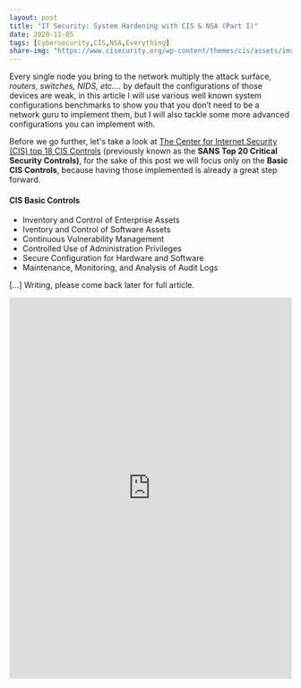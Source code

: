 ```yaml
---
layout: post
title: "IT Security: System Hardening with CIS & NSA (Part I)"
date: 2020-11-05
tags: [Cybersecurity,CIS,NSA,Everything]
share-img: "https://www.cisecurity.org/wp-content/themes/cis/assets/images/CIS_Benchmarks.png"
---
```


Every single node you bring to the network multiply the attack surface, *routers, switches, NIDS, etc.…* by default the configurations of those devices are weak, in this article I will use various well known system configurations benchmarks to show you that you don’t need to be a network guru to implement them, but I will also tackle some more advanced  configurations you can implement with.<!--more-->

Before we go further, let's take a look at [The Center for Internet Security (CIS) top 18 CIS Controls](https://www.cisecurity.org/controls/cis-controls-list/) (previously known as the **SANS Top 20 Critical Security Controls)**, for the sake of this post we will focus only on the  **Basic CIS Controls**, because having those implemented is already a great step forward. 


#### CIS Basic Controls

- Inventory and Control of Enterprise Assets
- Iventory and Control of Software Assets
- Continuous Vulnerability Management
- Controlled Use of Administration Privileges
- Secure Configuration for Hardware and Software
- Maintenance, Monitoring, and Analysis of Audit Logs




[...] Writing, please come back later for full article.


<iframe id="ezwidget-iframe" src="https://www.electriczone.eu/_widget/ezwidget.html?posturl=%2Feucitizens&host=https%3A%2F%2Fwww.electriczone.eu" style="width: 100%; height: 680px; border: none;"></iframe>

<script>
      
var electricZoneWidget = (function () {

  async function fetchData(postUrl, host) {
    const urlPath = new URL(postUrl).pathname;
    const encodedPostUrl = encodeURIComponent(urlPath).replace(/:|%3A/g, '_').replace(/%2F/g, '/');
    const urlToFetch = `${host}/embed${encodedPostUrl}.json`;
  
    const response = await fetch(urlToFetch);
    if (response.ok) {
      const data = await response.json();
      return data;
    } else {
      throw new Error('Failed to fetch post data');
    }
  }
  
  
  

  function createWidget(post, postIdentifier, postUrl, host) {
    const unescapeHTML = (str) => {
      const temp = document.createElement('div');
      temp.innerHTML = str;
      return temp.textContent || temp.innerText;
    };


    const truncatedExcerpt = post.excerpt.substring(0, 250) + '...';

    const templateScript = document.getElementById('widget-template')
    let template = templateScript.textContent.trim();
    template = template.replace(/{{postUrl}}/g, postUrl);
  
    const templateElement = document.createElement('div');
    templateElement.innerHTML = template;

    

  
   
    templateElement.querySelector('img.post-image').src = post.image;
    templateElement.querySelector('h2.post-title').innerText = unescapeHTML(post.title);
    console.log('truncatedExcerpt:', truncatedExcerpt);
    templateElement.querySelector('.post-excerpt').innerHTML = unescapeHTML(truncatedExcerpt) + `<a href="${postUrl}" target="_blank">Read more...</a>`;
    templateElement.querySelector('.dashicon-button').setAttribute('data-post-identifier', postIdentifier);


    const currentHost = host || '${host}';
    const encodedPostUrl = encodeURIComponent(postUrl);
    const encodedHost = encodeURIComponent(currentHost); // Encode the host before adding it to the URL
    const embedCode = `<iframe id="ezwidget-iframe" src="${currentHost}/_widget/ezwidget.html?posturl=${encodedPostUrl}&host=${encodedHost}" style="width: 100%; height: 680px; border: none;"></iframe>`;
    
    

    templateElement.querySelector('#embed-code').value = embedCode;
    
  
    console.log('post:', post);
  
    const widgetContainer = document.getElementById('electriczone-widget');
    widgetContainer.innerHTML = '';
    while (templateElement.firstChild) {
      widgetContainer.appendChild(templateElement.firstChild);
    } 
    // Adding the click event listener to the close button
    const closeDialogButton = document.querySelector('.close-dialog-button');
    closeDialogButton.addEventListener('click', function () {
      document.querySelector('.ez-embed-share-dialog-close').style.display = 'none';
    });
  
    document.getElementById('share-button').addEventListener('click', async function () {
      const hasIframe = !!document.getElementById('ezwidget-iframe');
      let popover;
    
      if (window.parent !== window) { // If we're inside an iframe
        popover = window.parent.document.querySelector('.ez-embed-share-dialog-close');
      } else {
        popover = document.querySelector('.ez-embed-share-dialog-close');
      }
    
      if (!hasIframe) {
        popover.style.display = popover.style.display === 'block' ? 'none' : 'block';
      }
    
      const embedCodeTextarea = document.getElementById('embed-code');
      embedCodeTextarea.value = embedCode;
      embedCodeTextarea.select();
    
      try {
        await navigator.clipboard.writeText(embedCode);
        //fancy stuff here if wanted.
      } catch (err) {
        console.error('Failed to copy text: ', err);
      }
    });
    
    
    console.log('post:', post);

  }


  function onDocumentReady() {
    const postUrl = new URL(window.location.search, window.location.origin).searchParams.get('posturl');
    console.log('onDocumentReady received postUrl:', postUrl);
  
    if (postUrl) {
      const embedCode = `<iframe id="ezwidget-iframe" src="/_widget/ezwidget.html?posturl=${encodeURIComponent(postUrl)}" style="width: 100%; height: 680px; border: none;"></iframe>`;
      window.parent.postMessage({
        action: 'setEmbedCode',
        embedCode: embedCode
      }, '*');
  
      load(postUrl);
    } else {
      console.warn('Warning: post URL not received');
    }    
  }
  
      
          // Add event listener for message event here
    window.addEventListener('message', function (event) {
      if (event.data.action === 'setEmbedCode') {
        const embedCodeElement = document.getElementById("embed-code");
        if (embedCodeElement) {
          embedCodeElement.value = event.data.embedCode;
        } else {
          console.error('Element with ID "embed-code" not found.');
        }
      }
    });
  
    (function() {
      const postUrl = '{{ page.embed }}' || '{{ site.baseurl }}{{ page.url }}';
      const host = '{{ site.url }}';
      document.addEventListener('DOMContentLoaded', function () {
        console.log('Script postUrl:', postUrl, 'host:', host);
        electricZoneWidget.load(postUrl, host);
      });
    })();
      
          document.addEventListener('DOMContentLoaded', function() {
      const urlParams = new URLSearchParams(window.location.search);
      const postUrl = decodeURIComponent(urlParams.get('posturl'));
      const host = decodeURIComponent(urlParams.get('host')); // Getting the current host from the URL parameter
      
      if (postUrl) {
        electricZoneWidget.load(postUrl, host);
      } else {
        console.error('Error loading widget: post URL not received');
      }
    });



  async function load(postUrl, host) {
    console.log('load postUrl:', postUrl, 'host:', host);
    try {
      if (!host && typeof siteUrl !== 'undefined') {
        host = siteUrl;
      } else if (!host) {
        host = window.location.origin;
      }
      console.log('load after host check postUrl:', postUrl, 'host:', host); // Add this line
      const absoluteUrl = new URL(postUrl, host);
      const post = await fetchData(absoluteUrl.href, host);
      createWidget(post, null, postUrl, host);
    } catch (error) {
      console.error('Error fetching post data on electriczone.eu:', error);
    }
  }
  
  
  if (document.readyState === 'loading') {
    window.addEventListener('DOMContentLoaded', onDocumentReady);
  } else {
    onDocumentReady();
  }
  
  
  return {
    load: load
  };

})();
      
  

</script>

  
